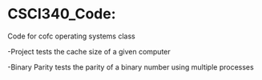 # CSCI340_Code:

Code for cofc operating systems class
   
   -Project tests the cache size of a given computer
   
   -Binary Parity tests the parity of a binary number using multiple processes
   
